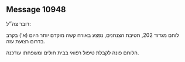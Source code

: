 ## Message 10948

דובר צה״ל: 

לוחם מגדוד 202, חטיבת הצנחנים, נפצע באורח קשה מוקדם יותר היום (א') בקרב בדרום רצועת עזה. 

הלוחם פונה לקבלת טיפול רפואי בבית חולים ומשפחתו עודכנה.

